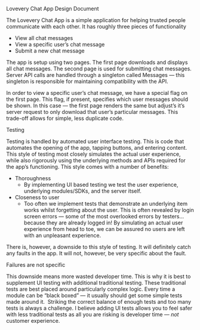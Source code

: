 Lovevery Chat App
Design Document

The Lovevery Chat App is a simple application for helping trusted people communicate with each other. It has roughly three pieces of functionality

* View all chat messages
* View a specific user’s chat message
* Submit a new chat message

The app is setup using two pages. The first page downloads and displays all chat messages. The second page is used for submitting chat messages. Server API calls are handled through a singleton called Messages — this singleton is responsible for maintaining compatibility with the API.

In order to view a specific user’s chat message, we have a special flag on the first page. This flag, if present, specifies which user messages should be shown. In this case — the first page renders the same but adjust’s it’s server request to only download that user’s particular messages. This trade-off allows for simple, less duplicate code.

Testing

Testing is handled by automated user interface testing. This is code that automates the opening of the app, tapping buttons, and entering content. This style of testing most closely simulates the actual user experience, while also rigorously using the underlying methods and APIs required for the app’s functioning. This style comes with a number of benefits:

* Thoroughness
  * By implementing UI based testing we test the user experience, underlying modules/SDKs, and the server itself.
* Closeness to user
  * Too often we implement tests that demonstrate an underlying item works whilst forgetting about the user. This is often revealed by login screen errors — some of the most overlooked errors by testers… because they are already logged in! By simulating an actual user experience from head to toe, we can be assured no users are left with an unpleasant experience.

There is, however, a downside to this style of testing. It will definitely catch any faults in the app. It will not, however, be very specific about the fault.

Failures are not specific

This downside means more wasted developer time. This is why it is best to supplement UI testing with additional traditional testing. These traditional tests are best placed around particularly complex logic. Every time a module can be “black boxed” — it usually should get some simple tests made around it.  Striking the correct balance of enough tests and too many tests is always a challenge. I believe adding UI tests allows you to feel safer with less traditional tests as all you are risking is developer time — *not* customer experience.
